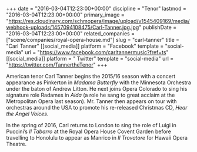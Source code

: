 +++
date = "2016-03-04T12:23:00+00:00"
discipline = "Tenor"
lastmod = "2016-03-04T12:23:00+00:00"
primary_image = "https://res.cloudinary.com/schmopera/image/upload/v1545409169/media/webhook-uploads/1457094108475/Carl-Tanner.jpg.jpg"
publishDate = "2016-03-04T12:23:00+00:00"
related_companies = ["scene/companies/royal-opera-house.md"]
slug = "carl-tanner"
title = "Carl Tanner"
[[social_media]]
platform = "Facebook"
template = "social-media"
url = "https://www.facebook.com/carltannermusic?fref=ts"
[[social_media]]
platform = " Twitter"
template = "social-media"
url = "https://twitter.com/TannertheTenor"
+++

American tenor Carl Tanner begins the 2015/16 season with a concert appearance as Pinkerton in *Madama Butterfly* with the Minnesota Orchestra under the baton of Andrew Litton. He next joins Opera Colorado to sing his signature role Radames in *Aida* (a role he sang to great acclaim at the Metropolitan Opera last season). Mr. Tanner then appears on tour with orchestras around the USA to promote his re-released Christmas CD, *Hear the Angel Voices*. 

In the spring of 2016, Carl returns to London to sing the role of Luigi in Puccini’s *Il Tabarro* at the Royal Opera House Covent Garden before travelling to Honolulu to appear as Manrico in *Il Trovatore* for Hawaii Opera Theatre.
